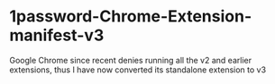 # 1password-Chrome-Extension-manifest-v3
Google Chrome since recent denies running all the v2 and earlier extensions, thus I have now converted its standalone extension to v3

